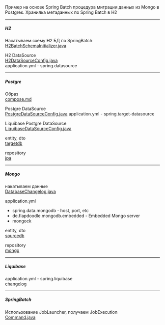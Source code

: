 
Пример на основе Spring Batch процедура миграции данных из Mongo в Postgres. 
Хранилка метаданных по Spring Batch в H2

---
##### H2
Накатываем схему H2 БД по SpringBatch</br>
[H2BatchSchemaInitializer.java](src/main/java/ru/otus/hw/config/h2/H2BatchSchemaInitializer.java)

H2 DataSource</br> 
[H2DataSourceConfig.java](src/main/java/ru/otus/hw/config/h2/H2DataSourceConfig.java)</br>
application.yml - spring.datasource

---
##### Postgre
Образ</br>
[compose.md](src/main/java/ru/otus/hw/compose.md)

Postgre DataSource</br>
[PostgreDataSourceConfig.java](src/main/java/ru/otus/hw/config/postgre/PostgreDataSourceConfig.java)
application.yml - spring.target-datasource

Liquibase Postgre DataSource </br>
[LiquibaseDataSourceConfig.java](src/main/java/ru/otus/hw/config/postgre/LiquibaseDataSourceConfig.java)

entity, dto</br>
[targetdb](src/main/java/ru/otus/hw/model/targetdb)

repository</br>
[jpa](src/main/java/ru/otus/hw/repositories/jpa)

---
##### Mongo
накатываем данные</br>
[DatabaseChangelog.java](src/main/java/ru/otus/hw/mongock/changelog/DatabaseChangelog.java)

application.yml
 - spring.data.mongodb - host, port, etc
 - de.flapdoodle.mongodb.embedded - Embedded Mongo server
 - mongock

entity, dto</br>
[sourcedb](src/main/java/ru/otus/hw/model/sourcedb)

repository</br>
[mongo](src/main/java/ru/otus/hw/repositories/mongo)

---
##### Liquibase
application.yml - spring.liquibase</br>
[changelog](src/main/resources/db/changelog)


---
##### SpringBatch
Использование JobLauncher, получаем JobExecution</br>
[Command.java](src/main/java/ru/otus/hw/command/Command.java)

